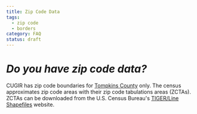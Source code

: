 ```yaml
---
title: Zip Code Data 
tags:
  - zip code
  - borders
category: FAQ
status: draft
---
```

# *Do you have zip code data?*
CUGIR has zip code boundaries for [Tompkins County](http://cugir-dev.library.cornell.edu/catalog/002750) only. The census approximates zip code areas with their zip code tabulations areas (ZCTAs). ZCTAs can be downloaded from the U.S. Census Bureau's [TIGER/Line Shapefiles](https://www.census.gov/geo/maps-data/data/tiger-line.html) website. 
